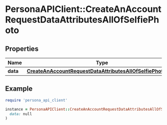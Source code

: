 # PersonaAPIClient::CreateAnAccountRequestDataAttributesAllOfSelfiePhoto

## Properties

| Name | Type | Description | Notes |
| ---- | ---- | ----------- | ----- |
| **data** | [**CreateAnAccountRequestDataAttributesAllOfSelfiePhotoData**](CreateAnAccountRequestDataAttributesAllOfSelfiePhotoData.md) |  | [optional] |

## Example

```ruby
require 'persona_api_client'

instance = PersonaAPIClient::CreateAnAccountRequestDataAttributesAllOfSelfiePhoto.new(
  data: null
)
```

